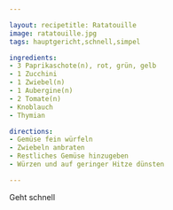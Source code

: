 ```yaml
---

layout: recipetitle: Ratatouille
image: ratatouille.jpg
tags: hauptgericht,schnell,simpel

ingredients: 
- 3 Paprikaschote(n), rot, grün, gelb
- 1 Zucchini
- 1 Zwiebel(n)
- 1 Aubergine(n)
- 2 Tomate(n)
- Knoblauch
- Thymian

directions: 
- Gemüse fein würfeln
- Zwiebeln anbraten
- Restliches Gemüse hinzugeben
- Würzen und auf geringer Hitze dünsten

---
```


Geht schnell
